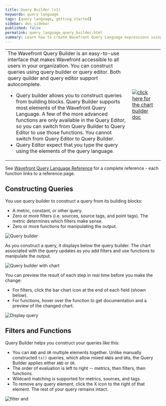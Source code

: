 ```yaml
---
title: Query Builder (v1)
keywords: query language
tags: [query language, getting started]
sidebar: doc_sidebar
published: false
permalink: query_language_query_builder.html
summary: Learn how to create Wavefront Query Language expressions using Query Builder.
---
```


<table style="width: 100%;">
<tbody>
<tr>
<td width="80%">The Wavefront Query Builder is an easy-to-use interface that makes Wavefront accessible to all users in your organization. You can construct queries using query builder or query editor. Both query quilder and query editor support autocomplete.
<ul>
<li>Query builder allows you to construct queries from building blocks. Query Builder supports most elements of the Wavefront Query Language. A few of the more advanced functions are only available in the Query Editor, so you can switch from Query Builder to Query Editor to use those functions. You cannot switch from Query Editor to Query Builder.</li>
<li>Query Editor expect that you type the query using the elements of the query language.</li></ul></td>
<td width="20%"><a href="chart_builder.html"><img src="/images/v2_button.png" alt="click here for the chart builder doc"/></a></td>
</tr>
</tbody>
</table>

See [Wavefront Query Language Reference](query_language_reference.html) for a complete reference - each function links to a reference page.

## Constructing Queries

You use query builder to construct a query from its building blocks:
* A metric, constant, or other query.
* Zero or more filters (i.e. sources, source tags, and point tags). The metric determines which filters make sense.
* Zero or more functions for manipulating the output.

![Query builder](images/query_builder_04x.png)

As you construct a query, it displays below the query builder. The chart associated with the query updates as you add filters and use functions to manipulate the output.

![Query builder with chart](images/query_builder_showing_chart.png)

You can preview the result of each step in real time before you make the change:
* For filters, click the bar chart icon at the end of each field (shown below).
* For functions, hover over the function to get documentation and a preview of the changed chart.

![Display query](images/display_query.png)

## Filters and Functions

Query Builder helps you construct your queries like this:
* You can `AND` and `OR` multiple elements together.
  Unlike manually constructed `ts()` queries, which allow mixed `AND`s and `OR`s, the Query Builder applies either `AND` or `OR`.
* The order of evaluation is left to right -- metrics, then filters, then functions.
* Wildcard matching is supported for metrics, sources, and tags.
* To remove any query element, click the X icon to the right of that element. The rest of your query remains intact.

![filter and](images/filter_and.png)
